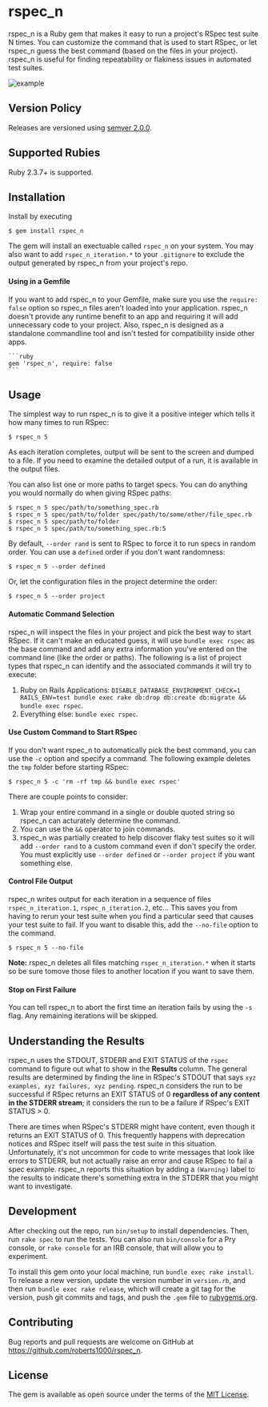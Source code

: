 # rspec_n

rspec_n is a Ruby gem that makes it easy to run a project's RSpec test suite N times.  You can customize the command that is used to start RSpec, or let rspec_n guess the best command (based on the files in your project).  rspec_n is useful for finding repeatability or flakiness issues in automated test suites.

![example](https://user-images.githubusercontent.com/2053901/53691471-c6956880-3d4c-11e9-8248-68bbb4c24786.png)

## Version Policy

Releases are versioned using [semver 2.0.0](https://semver.org/spec/v2.0.0.html).

## Supported Rubies

Ruby 2.3.7+ is supported.

## Installation

Install by executing

    $ gem install rspec_n

The gem will install an exectuable called `rspec_n` on your system.  You may also want to add `rspec_n_iteration.*` to your `.gitignore` to exclude the output generated by rspec_n from your project's repo.

#### Using in a Gemfile

If you want to add rspec_n to your Gemfile, make sure you use the `require: false` option so rspec_n files aren't loaded into your application.  rspec_n doesn't provide any runtime benefit to an app and requiring it will add unnecessary code to your project.  Also, rspec_n is designed as a standalone commandline tool and isn't tested for compatibility inside other apps.

    ```ruby
    gem 'rspec_n', require: false
    ```

## Usage

The simplest way to run rspec_n is to give it a positive integer which tells it how many times to run RSpec:

    $ rspec_n 5

As each iteration completes, output will be sent to the screen and dumped to a file.  If you need to examine the detailed output of a run, it is available in the output files.

You can also list one or more paths to target specs.  You can do anything you would normally do when giving RSpec paths:

    $ rspec_n 5 spec/path/to/something_spec.rb
    $ rspec_n 5 spec/path/to/folder spec/path/to/some/other/file_spec.rb
    $ rspec_n 5 spec/path/to/folder
    $ rspec_n 5 spec/path/to/something_spec.rb:5

By default, `--order rand` is sent to RSpec to force it to run specs in random order.  You can use a `defined` order if you don't want randomness:

    $ rspec_n 5 --order defined

Or, let the configuration files in the project determine the order:

    $ rspec_n 5 --order project

#### Automatic Command Selection

rspec_n will inspect the files in your project and pick the best way to start RSpec.  If it can't make an educated guess, it will use `bundle exec rspec` as the base command and add any extra information you've entered on the command line (like the order or paths).  The following is a list of project types that rspec_n can identify and the associated commands it will try to execute:

1. Ruby on Rails Applications: `DISABLE_DATABASE_ENVIRONMENT_CHECK=1 RAILS_ENV=test bundle exec rake db:drop db:create db:migrate && bundle exec rspec`.
2. Everything else: `bundle exec rspec`.

#### Use Custom Command to Start RSpec

If you don't want rspec_n to automatically pick the best command, you can use the `-c` option and specify a command.  The following example deletes the `tmp` folder before starting RSpec:

    $ rspec_n 5 -c 'rm -rf tmp && bundle exec rspec'

There are couple points to consider:

1. Wrap your entire command in a single or double quoted string so rspec_n can acturately determine the command.
1. You can use the `&&` operator to join commands.
1. rspec_n was partially created to help discover flaky test suites so it will add `--order rand` to a custom command even if don't specify the order.  You must explicitly use `--order defined` or `--order project` if you want something else.

#### Control File Output

rspec_n writes output for each iteration in a sequence of files `rspec_n_iteration.1`, `rspec_n_iteration.2`, etc...  This saves you from having to rerun your test suite when you find a particular seed that causes your test suite to fail.  If you want to disable this, add the `--no-file` option to the command.

    $ rspec_n 5 --no-file

**Note:** rspec_n deletes all files matching `rspec_n_iteration.*` when it starts so be sure tomove those files to another location if you want to save them.

#### Stop on First Failure

You can tell rspec_n to abort the first time an iteration fails by using the `-s` flag.  Any remaining iterations will be skipped.

## Understanding the Results

rspec_n uses the STDOUT, STDERR and EXIT STATUS of the `rspec` command  to figure out what to show in the **Results** column.  The general results are determined by finding the line in RSpec's STDOUT that says `xyz examples, xyz failures, xyz pending`.  rspec_n considers the run to be successful if RSpec returns an EXIT STATUS of 0 **regardless of any content in the STDERR stream**; it considers the run to be a failure if RSpec's EXIT STATUS > 0.

There are times when RSpec's STDERR might have content, even though it returns an EXIT STATUS of 0. This frequently happens with deprecation notices and RSpec itself will pass the test suite in this situation. Unfortunately, it's not uncommon for code to write messages that look like errors to STDERR, but not actually raise an error and cause RSpec to fail a spec example.  rspec_n reports this situation by adding a `(Warning)` label to the results to indicate there's something extra in the STDERR that you might want to investigate.

## Development

After checking out the repo, run `bin/setup` to install dependencies. Then, run `rake spec` to run the tests. You can also run `bin/console` for a Pry console, or `rake console` for an IRB console, that will allow you to experiment.

To install this gem onto your local machine, run `bundle exec rake install`. To release a new version, update the version number in `version.rb`, and then run `bundle exec rake release`, which will create a git tag for the version, push git commits and tags, and push the `.gem` file to [rubygems.org](https://rubygems.org).

## Contributing

Bug reports and pull requests are welcome on GitHub at https://github.com/roberts1000/rspec_n.

## License

The gem is available as open source under the terms of the [MIT License](https://opensource.org/licenses/MIT).
